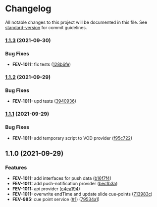 # Changelog

All notable changes to this project will be documented in this file. See [standard-version](https://github.com/conventional-changelog/standard-version) for commit guidelines.

### [1.1.3](https://github.com/kaltura/playkit-js-kaltura-cuepoints/compare/v1.1.2...v1.1.3) (2021-09-30)


### Bug Fixes

* **FEV-1011:** fix tests ([128b6fe](https://github.com/kaltura/playkit-js-kaltura-cuepoints/commit/128b6fe))



### [1.1.2](https://github.com/kaltura/playkit-js-kaltura-cuepoints/compare/v1.1.1...v1.1.2) (2021-09-29)


### Bug Fixes

* **FEV-1011:** upd tests ([3940936](https://github.com/kaltura/playkit-js-kaltura-cuepoints/commit/3940936))



### [1.1.1](https://github.com/kaltura/playkit-js-kaltura-cuepoints/compare/v1.1.0...v1.1.1) (2021-09-29)


### Bug Fixes

* **FEV-1011:** add temporary script to VOD provider ([f95c722](https://github.com/kaltura/playkit-js-kaltura-cuepoints/commit/f95c722))



## 1.1.0 (2021-09-29)


### Features

* **FEV-1011:** add interfaces for push data ([b16f7f4](https://github.com/kaltura/playkit-js-kaltura-cuepoints/commit/b16f7f4))
* **FEV-1011:** add push-notification provider ([bec1b3a](https://github.com/kaltura/playkit-js-kaltura-cuepoints/commit/bec1b3a))
* **FEV-1011:** api provider ([c4ea194](https://github.com/kaltura/playkit-js-kaltura-cuepoints/commit/c4ea194))
* **FEV-1011:** overwrite endTime and update slide cue-points ([713983c](https://github.com/kaltura/playkit-js-kaltura-cuepoints/commit/713983c))
* **FEV-985:** cue point service ([#1](https://github.com/kaltura/playkit-js-kaltura-cuepoints/issues/1)) ([79534a1](https://github.com/kaltura/playkit-js-kaltura-cuepoints/commit/79534a1))
